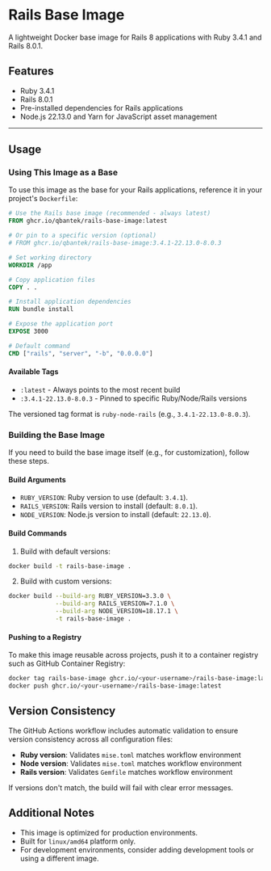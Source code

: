 # Rails Base Image

A lightweight Docker base image for Rails 8 applications with Ruby 3.4.1 and Rails 8.0.1.

## Features

- Ruby 3.4.1
- Rails 8.0.1
- Pre-installed dependencies for Rails applications
- Node.js 22.13.0 and Yarn for JavaScript asset management

---

## Usage

### Using This Image as a Base

To use this image as the base for your Rails applications, reference it in your
project's `Dockerfile`:

```dockerfile
# Use the Rails base image (recommended - always latest)
FROM ghcr.io/qbantek/rails-base-image:latest

# Or pin to a specific version (optional)
# FROM ghcr.io/qbantek/rails-base-image:3.4.1-22.13.0-8.0.3

# Set working directory
WORKDIR /app

# Copy application files
COPY . .

# Install application dependencies
RUN bundle install

# Expose the application port
EXPOSE 3000

# Default command
CMD ["rails", "server", "-b", "0.0.0.0"]
```

#### Available Tags

- `:latest` - Always points to the most recent build
- `:3.4.1-22.13.0-8.0.3` - Pinned to specific Ruby/Node/Rails versions

The versioned tag format is `ruby-node-rails` (e.g., `3.4.1-22.13.0-8.0.3`).

### Building the Base Image

If you need to build the base image itself (e.g., for customization), follow
these steps.

#### Build Arguments

- `RUBY_VERSION`: Ruby version to use (default: `3.4.1`).
- `RAILS_VERSION`: Rails version to install (default: `8.0.1`).
- `NODE_VERSION`: Node.js version to install (default: `22.13.0`).

#### Build Commands

1. Build with default versions:

```bash
docker build -t rails-base-image .
```

2. Build with custom versions:

```bash
docker build --build-arg RUBY_VERSION=3.3.0 \
             --build-arg RAILS_VERSION=7.1.0 \
             --build-arg NODE_VERSION=18.17.1 \
             -t rails-base-image .
```

#### Pushing to a Registry

To make this image reusable across projects, push it to a container registry
such as GitHub Container Registry:

```bash
docker tag rails-base-image ghcr.io/<your-username>/rails-base-image:latest
docker push ghcr.io/<your-username>/rails-base-image:latest
```

## Version Consistency

The GitHub Actions workflow includes automatic validation to ensure version consistency across all configuration files:

- **Ruby version**: Validates `mise.toml` matches workflow environment
- **Node version**: Validates `mise.toml` matches workflow environment
- **Rails version**: Validates `Gemfile` matches workflow environment

If versions don't match, the build will fail with clear error messages.

## Additional Notes

- This image is optimized for production environments.
- Built for `linux/amd64` platform only.
- For development environments, consider adding development tools or using a
  different image.
